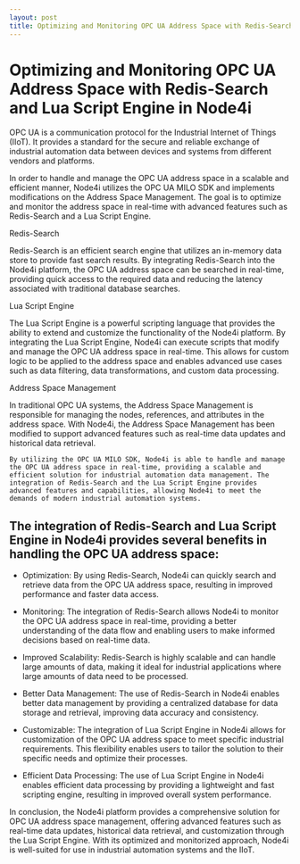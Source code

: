 ```yaml
---
layout: post
title: Optimizing and Monitoring OPC UA Address Space with Redis-Search and Lua Script Engine in Node4i
---
```



# Optimizing and Monitoring OPC UA Address Space with Redis-Search and Lua Script Engine in Node4i

OPC UA is a communication protocol for the Industrial Internet of Things (IIoT). It provides a standard for the secure and reliable exchange of industrial automation data between devices and systems from different vendors and platforms.

In order to handle and manage the OPC UA address space in a scalable and efficient manner, Node4i utilizes the OPC UA MILO SDK and implements modifications on the Address Space Management. The goal is to optimize and monitor the address space in real-time with advanced features such as Redis-Search and a Lua Script Engine.

Redis-Search

Redis-Search is an efficient search engine that utilizes an in-memory data store to provide fast search results. By integrating Redis-Search into the Node4i platform, the OPC UA address space can be searched in real-time, providing quick access to the required data and reducing the latency associated with traditional database searches.

Lua Script Engine

The Lua Script Engine is a powerful scripting language that provides the ability to extend and customize the functionality of the Node4i platform. By integrating the Lua Script Engine, Node4i can execute scripts that modify and manage the OPC UA address space in real-time. This allows for custom logic to be applied to the address space and enables advanced use cases such as data filtering, data transformations, and custom data processing.

Address Space Management

In traditional OPC UA systems, the Address Space Management is responsible for managing the nodes, references, and attributes in the address space. With Node4i, the Address Space Management has been modified to support advanced features such as real-time data updates and historical data retrieval.

`By utilizing the OPC UA MILO SDK, Node4i is able to handle and manage the OPC UA address space in real-time, providing a scalable and efficient solution for industrial automation data management. The integration of Redis-Search and the Lua Script Engine provides advanced features and capabilities, allowing Node4i to meet the demands of modern industrial automation systems.`

## The integration of Redis-Search and Lua Script Engine in Node4i provides several benefits in handling the OPC UA address space:

- Optimization: By using Redis-Search, Node4i can quickly search and retrieve data from the OPC UA address space, resulting in improved performance and faster data access.

- Monitoring: The integration of Redis-Search allows Node4i to monitor the OPC UA address space in real-time, providing a better understanding of the data flow and enabling users to make informed decisions based on real-time data.

- Improved Scalability: Redis-Search is highly scalable and can handle large amounts of data, making it ideal for industrial applications where large amounts of data need to be processed.

- Better Data Management: The use of Redis-Search in Node4i enables better data management by providing a centralized database for data storage and retrieval, improving data accuracy and consistency.

- Customizable: The integration of Lua Script Engine in Node4i allows for customization of the OPC UA address space to meet specific industrial requirements. This flexibility enables users to tailor the solution to their specific needs and optimize their processes.

- Efficient Data Processing: The use of Lua Script Engine in Node4i enables efficient data processing by providing a lightweight and fast scripting engine, resulting in improved overall system performance.

In conclusion, the Node4i platform provides a comprehensive solution for OPC UA address space management, offering advanced features such as real-time data updates, historical data retrieval, and customization through the Lua Script Engine. With its optimized and monitorized approach, Node4i is well-suited for use in industrial automation systems and the IIoT.